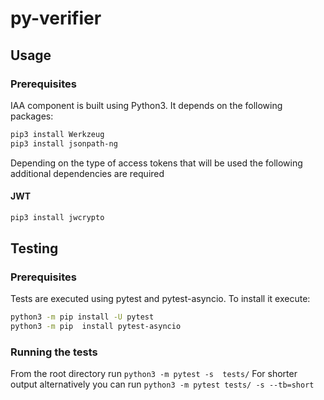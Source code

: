 # py-verifier
## Usage

### Prerequisites
IAA component is built using Python3. It depends on the following packages:

```bash
pip3 install Werkzeug
pip3 install jsonpath-ng
```

Depending on the type of access tokens that will be used the following additional dependencies are required

#### JWT

```bash
pip3 install jwcrypto
```

## Testing

### Prerequisites
Tests are executed using pytest and pytest-asyncio. To install it execute: 

```bash
python3 -m pip install -U pytest 
python3 -m pip  install pytest-asyncio
```

### Running the tests
From the root directory run `python3 -m pytest -s  tests/` For shorter output alternatively you can run `python3 -m pytest tests/ -s --tb=short`

